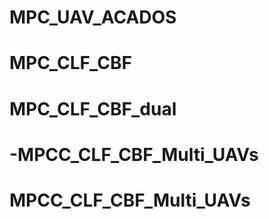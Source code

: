 # MPC_UAV_ACADOS
# MPC_CLF_CBF
# MPC_CLF_CBF_dual
# -MPCC_CLF_CBF_Multi_UAVs
# MPCC_CLF_CBF_Multi_UAVs
